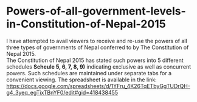 # Powers-of-all-government-levels-in-Constitution-of-Nepal-2015
I have attempted to avail viewers to receive and re-use the powers of all three types of governments of Nepal conferred to by The Constitution of Nepal 2015.  
The Constitution of Nepal 2015 has stated such powers into 5 different schedules **Scheule 5, 6, 7, 8, 9)** indicating exclusive as well as concurrent powers. 
Such schedules are maintained under separate tabs for a convenient viewing. 
The spreadsheet is available in the link: https://docs.google.com/spreadsheets/d/1YFru_4K26TqETbyGgTUDrQH-g4_3yeq_egTixTBnYF0/edit#gid=418438455 
